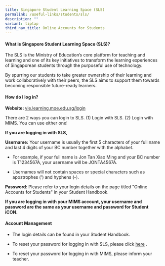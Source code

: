 ```yaml
---
title: Singapore Student Learning Space (SLS)
permalink: /useful-links/students/sls/
description: ""
variant: tiptap
third_nav_title: Online Accounts for Students
---
```

<h4><strong>What is Singapore Student Learning Space (SLS)?</strong></h4>
<p>The SLS is the Ministry of Education’s core platform for teaching and
learning and one of its key initiatives to transform the learning experiences
of Singaporean students through the purposeful use of technology.</p>
<p>By spurring our students to take greater ownership of their learning and
work collaboratively with their peers, the SLS aims to support them towards
becoming responsible future-ready learners.</p>
<h4><strong>How do I log in?</strong></h4>
<p><strong>Website: </strong><a href="vle.learning.moe.edu.sg/login" rel="noopener noreferrer nofollow" target="_blank">vle.learning.moe.edu.sg/login</a>
</p>
<p>There are 2 ways you can login to SLS. (1) Login with SLS. (2) Login with
MIMS. You can use either one!</p>
<p><strong>If you are logging in with SLS,</strong>
</p>
<p><strong>Username:</strong> Your username is usually the first 5 characters
of your full name and last 4 digits of your BC number together with the
alphabet.</p>
<ul data-tight="true" class="tight">
<li>
<p>For example, if your full name is Jon Tan Xiao Ming and your BC number
is T1234567A, your username will be JONTA4567A.</p>
</li>
<li>
<p>Usernames will not contain spaces or special characters such as apostrophes
(') and hyphens (-).</p>
</li>
</ul>
<p><strong>Password: </strong>Please refer to your login details on the page
titled "Online Accounts for Students" in your Student Handbook.</p>
<p></p>
<p><strong>If you are logging in with your MIMS account, your username and password are the same as your username and password for Student iCON.</strong>
</p>
<p></p>
<p></p>
<h4><strong>Account Management</strong></h4>
<ul>
<li>
<p>The login details can be found in your Student Handbook.</p>
</li>
<li>
<p>To reset your password for logging in with SLS, please click <a href="https://www.learning.moe.edu.sg/login-troubleshooting/authentication/reset-sls-password-student/" rel="noopener noreferrer nofollow" target="_blank">here</a> .</p>
</li>
<li>
<p>To reset your password for logging in with MIMS, please inform your teacher.</p>
</li>
</ul>
<p></p>